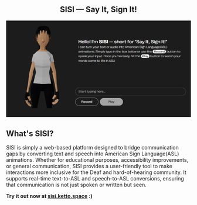 <div align="center">
  <h2 align="center">SISI — Say It, Sign It!</h2>
  <a href="https://github.com/kettogg/signbot">
    <img src=".github/sisi_gh.png" alt="Logo">
  </a>
</div>
 
## What's SISI?
SISI is simply a web-based platform designed to bridge communication gaps by converting text and speech into American Sign Language(ASL) animations. Whether for educational purposes, accessibility improvements, or general communication, SISI provides a user-friendly tool to make interactions more inclusive for the Deaf and hard-of-hearing community. It supports real-time text-to-ASL and speech-to-ASL conversions, ensuring that communication is not just spoken or written but seen.

**Try it out now at <a href="https://sisi.ketto.space">sisi.ketto.space</a> :)**
